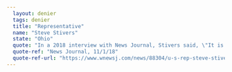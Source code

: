 ```yaml
---
  layout: denier
  tags: denier
  title: "Representative"
  name: "Steve Stivers"
  state: "Ohio"
  quote: "In a 2018 interview with News Journal, Stivers said, \"It is clear the climate is changing to me.\" However, later on, he said: \"We need to figure out how to create negative-emissions technology that can be used to essentially clean like a vacuum cleaner cleans this floor. Negative-emissions technology would take emissions and change them and put more oxygen and less carbon dioxide in the air ... It's called global warming, not America warming.\""
  quote-ref: "News Journal, 11/1/18"
  quote-ref-url: "https://www.wnewsj.com/news/88304/u-s-rep-steve-stivers-clear-that-climate-is-changing"
---
```


